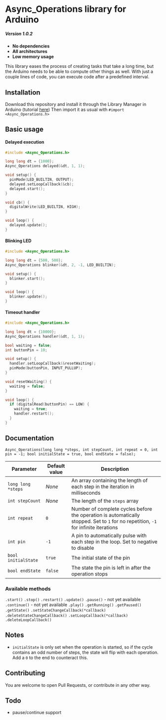 # Async_Operations library for Arduino
##### Version 1.0.2

- **No dependencies**
- **All architectures**
- **Low memory usage**

This library eases the process of creating tasks that take a long time, but the Arduino needs to be able to compute other things as well. With just a couple lines of code, you can execute code after a predefined interval.

## Installation
Download this repository and install it through the Library Manager in Arduino (tutorial [here](https://www.arduino.cc/en/Guide/Libraries))
Then import it as usual with `#import <Async_Operations.h>`

## Basic usage

#### Delayed execution
```c++
#include <Async_Operations.h>

long long dt = {1000};
Async_Operations delayed(&dt, 1, 1);

void setup() {
  pinMode(LED_BUILTIN, OUTPUT);
  delayed.setLoopCallback(&cb);
  delayed.start();
}

void cb() {
  digitalWrite(LED_BUILTIN, HIGH);
}

void loop() {
  delayed.update();
}
```

#### Blinking LED

```c++
#include <Async_Operations.h>

long long dt = {500, 500};
Async_Operations blinker(&dt, 2, -1, LED_BUILTIN);

void setup() {
  blinker.start();
}

void loop() {
  blinker.update();
}
```

#### Timeout handler

```c++
#include <Async_Operations.h>

long long dt = {10000};
Async_Operations handler(&dt, 1, 1);

bool waiting = false;
int buttonPin = 10;

void setup() {
  handler.setLoopCallback(&resetWaiting);
  pinMode(buttonPin, INPUT_PULLUP);
}

void resetWaiting() {
  waiting = false;
}

void loop() {
  if (digitalRead(buttonPin) == LOW) {
    waiting = true;
    handler.restart();
  }
}
```

## Documentation

`Async_Operations(long long *steps, int stepCount, int repeat = 0, int pin = -1; bool initialState = true, bool endState = false);`

|Parameter|Default value|Description|
|-|-|-|
|`long long *steps`|*None*|An array containing the length of each step in the iteration in milliseconds|
|`int stepCount`|*None*|The length of the `steps` array|
|`int repeat`|`0`|Number of complete cycles before the operation is automatically stopped. Set to `1` for no repetition, `-1` for infinite iterations|
|`int pin`|`-1`|A pin to automatically pulse with each step in the loop. Set to negative to disable|
|`bool initialState`|`true`|The initial state of the pin|
|`bool endState`|`false`|The state the pin is left in after the operation stops

### Available methods

`.start()`
`.stop()`
`.restart()`
`.update()`
`.pause()` - not yet available
`.continue()` - not yet available
`.play()`
`.getRunning()`
`.getPaused()`
`.getState()`
`.setStateChangeCallback(*callback)`
`.deleteStateChangeCallback()`
`.setLoopCallback(*callback)`
`.deleteLoopCallback()`

## Notes


- `initialState` is only set when the operation is started, so if the cycle contains an odd number of steps, the state will flip with each operation. Add a `0` to the end to counteract this.

## Contributing

You are welcome to open Pull Requests, or contribute in any other way.

## Todo

- pause/continue support
